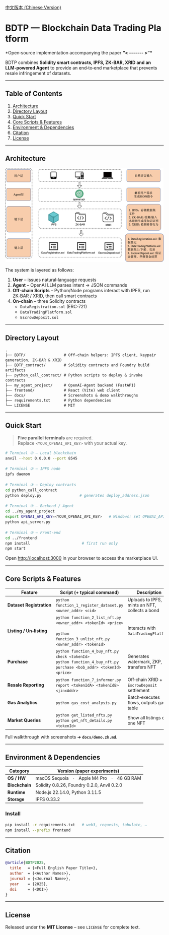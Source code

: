 <a href="./zh-CN.md">中文版本 (Chinese Version)</a>

# BDTP — Blockchain Data Trading Platform

\*Open‑source implementation accompanying the paper **“< ------- >”\***

BDTP combines **Solidity smart contracts, IPFS, ZK‑BAR, XRID and an LLM‑powered Agent** to provide an end‑to‑end marketplace that prevents resale infringement of datasets.

---

## Table of Contents

1. [Architecture](#architecture)
2. [Directory Layout](#directory-layout)
3. [Quick Start](#quick-start)
4. [Core Scripts & Features](#core-scripts--features)
5. [Environment & Dependencies](#environment--dependencies)
6. [Citation](#citation)
7. [License](#license)

---

## Architecture

![Platform Overview](docs/imgs/architecture.png)

The system is layered as follows:

1. **User** – issues natural‑language requests
2. **Agent** – OpenAI LLM parses intent → JSON commands
3. **Off‑chain Scripts** – Python/Node programs interact with IPFS, run ZK‑BAR / XRID, then call smart contracts
4. **On‑chain** – three Solidity contracts
   - `DataRegistration.sol` (ERC‑721)
   - `DataTradingPlatform.sol`
   - `EscrowDeposit.sol`

---

## Directory Layout

```text
.
├── BDTP/                 # Off‑chain helpers: IPFS client, keypair generation, ZK‑BAR & XRID
├── BDTP_contract/        # Solidity contracts and Foundry build artifacts
├── python_call_contract/ # Python scripts to deploy & invoke contracts
├── my_agent_project/     # OpenAI‑Agent backend (FastAPI)
├── frontend/             # React (Vite) web client
├── docs/                 # Screenshots & demo walkthroughs
├── requirements.txt      # Python dependencies
└── LICENSE               # MIT
```

---

## Quick Start

> **Five parallel terminals** are required.  
> Replace `<YOUR_OPENAI_API_KEY>` with your actual key.

```bash
# Terminal ① – Local blockchain
anvil --host 0.0.0.0 --port 8545

# Terminal ② – IPFS node
ipfs daemon

# Terminal ③ – Deploy contracts
cd python_call_contract
python deploy.py                 # generates deploy_address.json

# Terminal ④ – Backend / Agent
cd ../my_agent_project
export OPENAI_API_KEY=<YOUR_OPENAI_API_KEY>   # Windows: set OPENAI_API_KEY=...
python api_server.py

# Terminal ⑤ – Front‑end
cd ../frontend
npm install                       # first run only
npm start
```

Open <http://localhost:3000> in your browser to access the marketplace UI.

---

## Core Scripts & Features

| Feature                  | Script (+ typical command)                                                                                                   | Description                                    |
| ------------------------ | ---------------------------------------------------------------------------------------------------------------------------- | ---------------------------------------------- |
| **Dataset Registration** | `python function_1_register_dataset.py <owner_addr> <cid>`                                                                   | Uploads to IPFS, mints an NFT, collects a bond |
| **Listing / Un‑listing** | `python function_2_list_nft.py <owner_addr> <tokenId> <price>`  <br>`python function_3_unlist_nft.py <owner_addr> <tokenId>` | Interacts with `DataTradingPlatform`           |
| **Purchase**             | `python function_4_buy_nft.py check <tokenId>`  <br>`python function_4_buy_nft.py purchase <bob_addr> <tokenId> <price>`     | Generates watermark, ZKP, transfers NFT        |
| **Resale Reporting**     | `python function_7_informer.py report <tokenIdA> <tokenIdB> <jinxAddr>`                                                      | Off‑chain XRID + `EscrowDeposit` settlement    |
| **Gas Analytics**        | `python gas_cost_analysis.py`                                                                                                | Batch‑executes flows, outputs gas table        |
| **Market Queries**       | `python get_listed_nfts.py`  <br>`python get_nft_details.py <tokenId>`                                                       | Show all listings or one NFT                   |

Full walkthrough with screenshots ➜ **`docs/demo.zh.md`**.

---

## Environment & Dependencies

| Category       | Version (paper experiments)                 |
| -------------- | ------------------------------------------- |
| **OS / HW**    | macOS Sequoia · Apple M4 Pro · 48 GB RAM    |
| **Blockchain** | Solidity 0.8.26, Foundry 0.2.0, Anvil 0.2.0 |
| **Runtime**    | Node.js 22.14.0, Python 3.11.5              |
| **Storage**    | IPFS 0.33.2                                 |

### Install

```bash
pip install -r requirements.txt   # web3, requests, tabulate, …
npm install --prefix frontend
```

---

## Citation

```bibtex
@article{BDTP2025,
  title   = {<Full English Paper Title>},
  author  = {<Author Names>},
  journal = {<Journal Name>},
  year    = {2025},
  doi     = {<DOI>}
}
```

---

## License

Released under the **MIT License** – see `LICENSE` for complete text.
